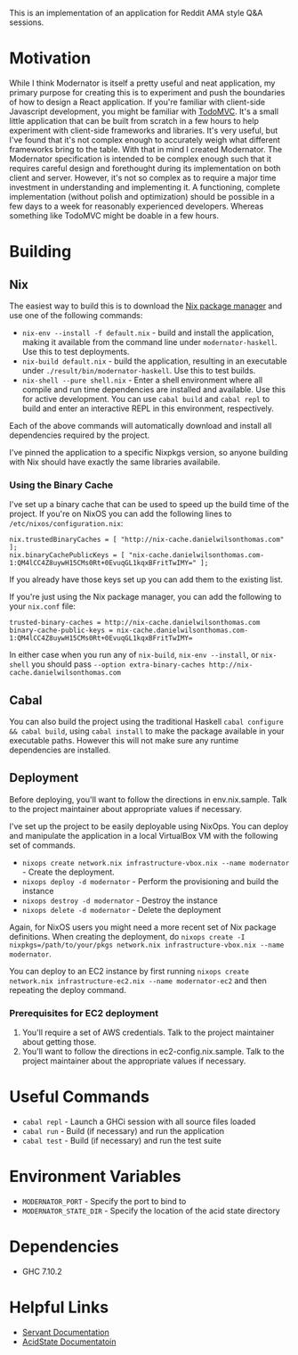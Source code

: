 This is an implementation of an application for Reddit AMA style Q&A sessions.

# Motivation

While I think Modernator is itself a pretty useful and neat application, my
primary purpose for creating this is to experiment and push the boundaries of
how to design a React application. If you're familiar with client-side
Javascript development, you might be familiar with
[TodoMVC](http://todomvc.com). It's a small little application that can be built
from scratch in a few hours to help experiment with client-side frameworks and
libraries. It's very useful, but I've found that it's not complex enough to
accurately weigh what different frameworks bring to the table. With that in mind
I created Modernator. The Modernator specification is intended to be complex
enough such that it requires careful design and forethought during its
implementation on both client and server. However, it's not so complex as to
require a major time investment in understanding and implementing it. A
functioning, complete implementation (without polish and optimization) should be
possible in a few days to a week for reasonably experienced developers. Whereas
something like TodoMVC might be doable in a few hours.

# Building

## Nix
The easiest way to build this is to download the [Nix package
manager](http://nixos.org/nix/) and use one of the following commands:

* `nix-env --install -f default.nix` - build and install the application, making
  it available from the command line under `modernator-haskell`. Use this to
  test deployments.
* `nix-build default.nix` - build the application, resulting in an executable
  under `./result/bin/modernator-haskell`. Use this to test builds.
* `nix-shell --pure shell.nix` - Enter a shell environment where all compile and
  run time dependencies are installed and available. Use this for active
  development. You can use `cabal build` and `cabal repl` to build and enter an
  interactive REPL in this environment, respectively.

Each of the above commands will automatically download and install all
dependencies required by the project.

I've pinned the application to a specific Nixpkgs version, so anyone building
with Nix should have exactly the same libraries availabile.

### Using the Binary Cache

I've set up a binary cache that can be used to speed up the build time of the
project. If you're on NixOS you can add the following lines to
`/etc/nixos/configuration.nix`:

```
nix.trustedBinaryCaches = [ "http://nix-cache.danielwilsonthomas.com" ];
nix.binaryCachePublicKeys = [ "nix-cache.danielwilsonthomas.com-1:QM4lCC4Z8uywH15CMs0Rt+0EvuqGL1kqxBFritTwIMY=" ];
```

If you already have those keys set up you can add them to the existing list.

If you're just using the Nix package manager, you can add the following to your
`nix.conf` file:

```
trusted-binary-caches = http://nix-cache.danielwilsonthomas.com
binary-cache-public-keys = nix-cache.danielwilsonthomas.com-1:QM4lCC4Z8uywH15CMs0Rt+0EvuqGL1kqxBFritTwIMY=
```

In either case when you run any of `nix-build`, `nix-env --install`, or
`nix-shell` you should pass `--option extra-binary-caches http://nix-cache.danielwilsonthomas.com`

## Cabal
You can also build the project using the traditional Haskell `cabal configure &&
cabal build`, using `cabal install` to make the package available in your
executable paths. However this will not make sure any runtime dependencies are
installed.

## Deployment

Before deploying, you'll want to follow the directions in env.nix.sample. Talk to the
project maintainer about appropriate values if necessary.

I've set up the project to be easily deployable using NixOps. You can deploy and
manipulate the application in a local VirtualBox VM with the following set of
commands.

* `nixops create network.nix infrastructure-vbox.nix --name modernator` - Create
  the deployment.
* `nixops deploy -d modernator` - Perform the provisioning and build the
  instance
* `nixops destroy -d modernator` - Destroy the instance
* `nixops delete -d modernator` - Delete the deployment

Again, for NixOS users you might need a more recent set of Nix package
definitions. When creating the deployment, do `nixops create -I
nixpkgs=/path/to/your/pkgs network.nix infrastructure-vbox.nix --name
modernator`.

You can deploy to an EC2 instance by first running `nixops create network.nix
infrastructure-ec2.nix --name modernator-ec2` and then repeating the deploy
command.

### Prerequisites for EC2 deployment
1. You'll require a set of AWS credentials. Talk to the project maintainer about
   getting those.
2. You'll want to follow the directions in ec2-config.nix.sample. Talk to the project
   maintainer about the appropriate values if necessary.

# Useful Commands

* `cabal repl` - Launch a GHCi session with all source files loaded
* `cabal run` - Build (if necessary) and run the application
* `cabal test` - Build (if necessary) and run the test suite

# Environment Variables

* `MODERNATOR_PORT` - Specify the port to bind to
* `MODERNATOR_STATE_DIR` - Specify the location of the acid state directory

# Dependencies

* GHC 7.10.2

# Helpful Links

* [Servant Documentation](http://haskell-servant.readthedocs.io/en/stable/)
* [AcidState Documentatoin](http://acid-state.seize.it/)
